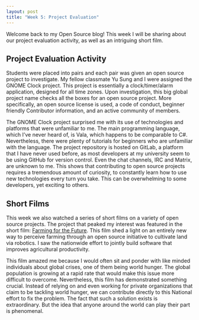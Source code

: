 ```yaml
---
layout: post
title: "Week 5: Project Evaluation"
---
```


Welcome back to my Open Source blog! This week I will be sharing about our project evaluation activity, as well as an intriguing short film.

## Project Evaluation Activity

Students were placed into pairs and each pair was given an open source project to investigate. My fellow classmate Yu Sung and I were assigned the GNOME Clock project. This project is essentially a clock/timer/alarm application, designed for all time zones. Upon investigation, this big global project name checks all the boxes for an open source project. More specifically, an open source license is used, a code of conduct, beginner friendly Contributor information, and an active community of members. 

The GNOME Clock project surprised me with its use of technologies and platforms that were unfamiliar to me. The main programming language, which I’ve never heard of, is Vala, which happens to be comparable to C#. Nevertheless, there were plenty of tutorials for beginners who are unfamiliar with the language. The project repository is hosted on GitLab, a platform that I have never used before, as most developers at my university seem to be using GitHub for version control. Even the chat channels, IRC and Matrix, are unknown to me. This shows that contributing to open source projects requires a tremendous amount of curiosity, to constantly learn how to use new technologies every turn you take. This can be overwhelming to some developers, yet exciting to others.


## Short Films

This week we also watched a series of short films on a variety of open source projects. The project that peaked my interest was featured in the short film: [Farming for the Future](https://www.redhat.com/en/open-source-stories/farming-for-the-future). This film shed a light on an entirely new way to perceive farming through an open source initiative to cultivate land via robotics. I saw the nationwide effort to jointly build software that improves agricultural productivity. 

This film amazed me because I would often sit and ponder with like minded individuals about global crises, one of them being world hunger. The global population is growing at a rapid rate that would make this issue more difficult to overcome. Nevertheless, this film has demonstrated something crucial. Instead of relying on and even working for private organizations that claim to be tackling world hunger, we can contribute directly to this National effort to fix the problem. The fact that such a solution exists is extraordinary. But the idea that anyone around the world can play their part is phenomenal.
